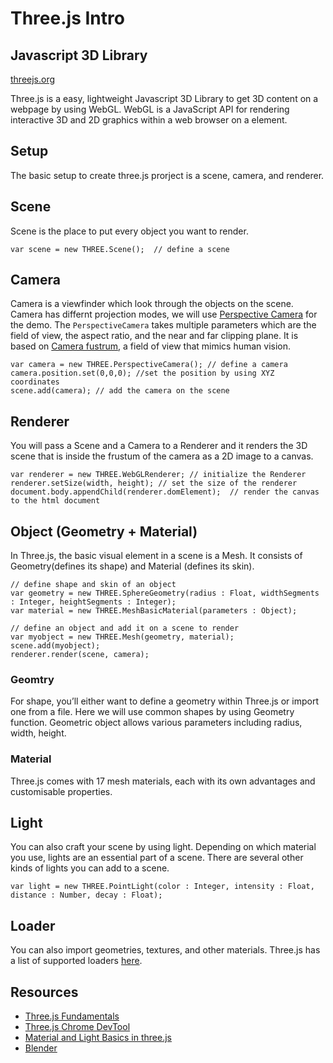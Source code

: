 # Three.js Intro

## Javascript 3D Library

[threejs.org](https://threejs.org)

Three.js is a easy, lightweight Javascript 3D Library to get 3D content on a webpage by using WebGL. WebGL is a JavaScript API for rendering interactive 3D and 2D graphics within a web browser on a <canvas> element.


## Setup
The basic setup to create three.js prorject is a scene, camera, and renderer.


## Scene
Scene is the place to put every object you want to render. 

```
var scene = new THREE.Scene();  // define a scene
```


## Camera

Camera is a viewfinder which look through the objects on the scene. Camera has differnt projection modes, we will use [Perspective Camera](https://threejs.org/docs/index.html#api/en/cameras/PerspectiveCamera) for the demo. The `PerspectiveCamera` takes multiple parameters which are the field of view, the aspect ratio, and the near and far clipping plane. It is based on [Camera fustrum](http://learnwebgl.brown37.net/08_projections/projections_perspective.html), a field of view that mimics human vision.

```
var camera = new THREE.PerspectiveCamera(); // define a camera
camera.position.set(0,0,0); //set the position by using XYZ coordinates
scene.add(camera); // add the camera on the scene
```


## Renderer

You will pass a Scene and a Camera to a Renderer and it renders the 3D scene that is inside the frustum of the camera as a 2D image to a canvas. 

```
var renderer = new THREE.WebGLRenderer; // initialize the Renderer 
renderer.setSize(width, height); // set the size of the renderer
document.body.appendChild(renderer.domElement);  // render the canvas to the html document
```

## Object (Geometry + Material)
In Three.js, the basic visual element in a scene is a Mesh. It consists of Geometry(defines its shape) and Material (defines its skin). 
```
// define shape and skin of an object
var geometry = new THREE.SphereGeometry(radius : Float, widthSegments : Integer, heightSegments : Integer);
var material = new THREE.MeshBasicMaterial(parameters : Object); 

// define an object and add it on a scene to render
var myobject = new THREE.Mesh(geometry, material); 
scene.add(myobject);
renderer.render(scene, camera);
```

### Geomtry
For shape, you’ll either want to define a geometry within Three.js or import one from a file. Here we will use common shapes by using Geometry function. Geometric object allows various parameters including radius, width, height.

### Material
Three.js comes with 17 mesh materials, each with its own advantages and customisable properties. 

## Light
You can also craft your scene by using light. Depending on which material you use, lights are an essential part of a scene. There are several other kinds of lights you can add to a scene.


```
var light = new THREE.PointLight(color : Integer, intensity : Float, distance : Number, decay : Float); 
```

## Loader
You can also import geometries, textures, and other materials. Three.js has a list of supported loaders [here](https://threejs.org/docs/index.html#manual/en/introduction/Loading-3D-models).



## Resources
- [Three.js Fundamentals](https://threejsfundamentals.org/)
- [Three.js Chrome DevTool](https://chrome.google.com/webstore/detail/threejs-developer-tools/ebpnegggocnnhleeicgljbedjkganaek)
- [Material and Light Basics in three.js](http://blog.disignstudio.com/materials-and-light-basics-in-three-js/)
- [Blender](https://www.blender.org/)